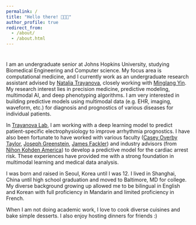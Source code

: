 ```yaml
---
permalink: /
title: "Hello there! 👩🏻‍💻"
author_profile: true
redirect_from: 
  - /about/
  - /about.html
---
```

<!-- Add the element where the text will be typed -->
<h1 id="typing-effect"></h1>

<script>
  const text = "Hello there! 👩🏻‍💻";
  let index = 0;

  function typeEffect() {
    if (index < text.length) {
      document.getElementById("typing-effect").innerHTML += text.charAt(index);
      index++;
      setTimeout(typeEffect, 100); // Adjust typing speed here
    }
  }

  window.onload = typeEffect; // Start typing when the page loads
</script>

I am an undergraduate senior at Johns Hopkins University, studying Biomedical Engineering and Computer science. 
My focus area is computational medicine, and I currently work as an undergraduate research assistant advised by [Natalia Trayanova](https://www.bme.jhu.edu/people/faculty/natalia-trayanova/), closely working with [Minglang Yin](https://minglangyin.github.io/). My research interest lies in precision medicine, predictive modeling, multimodal AI, and deep phenotyping algorithms. I am very interested in building predictive models using multimodal data (e.g. EHR, imaging, waveform, etc.) for diagnosis and prognostics of various diseases for individual patients. 
 
In [Trayanova Lab](https://www.trayanovalab.org/), I am working with a deep learning model to predict patient-specific electrophysiology to improve arrhythmia prognostics.
I have also been fortunate to have worked with various faculty ([Casey Overby Taylor](https://www.bme.jhu.edu/people/faculty/casey-overby-taylor/), [Joseph Greenstein](https://www.bme.jhu.edu/people/faculty/joseph-greenstein/), [James Fackler](https://malonecenter.jhu.edu/people/james-jim-fackler/)) and industry advisors (from [Nihon Kohden America](https://us.nihonkohden.com/)) to develop a predictive model for the cardiac arrest risk. These experiences have provided me with a strong foundation in multimodal learning and medical data analysis.

I was born and raised in Seoul, Korea until I was 12. I lived in Shanghai, China until high school graduation and moved to Baltimore, MD for college. My diverse background growing up allowed me to be bilingual in English and Korean with full proficiency in Mandarin and limited proficiency in French. 

When I am not doing academic work, I love to cook diverse cuisines and bake simple desserts. I also enjoy hosting dinners for friends :)